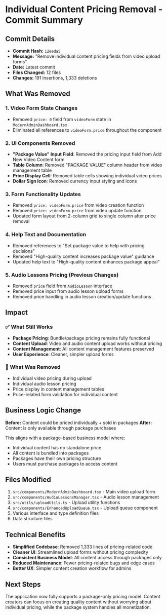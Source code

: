 # Individual Content Pricing Removal - Commit Summary

## Commit Details
- **Commit Hash:** `12eeda5`
- **Message:** "Remove individual content pricing fields from video upload forms"
- **Date:** Latest commit
- **Files Changed:** 12 files
- **Changes:** 191 insertions, 1,333 deletions

## What Was Removed

### 1. Video Form State Changes
- Removed `price: 0` field from `videoForm` state in `ModernAdminDashboard.tsx`
- Eliminated all references to `videoForm.price` throughout the component

### 2. UI Components Removed
- **"Package Value" Input Field**: Removed the pricing input field from Add New Video Content form
- **Table Column**: Removed "PACKAGE VALUE" column header from video management table
- **Price Display Cell**: Removed table cells showing individual video prices
- **Dollar Sign Icon**: Removed currency input styling and icons

### 3. Form Functionality Updates
- Removed `price: videoForm.price` from video creation function
- Removed `price: videoForm.price` from video update function
- Updated form layout from 2-column grid to single column after price removal

### 4. Help Text and Documentation
- Removed references to "Set package value to help with pricing decisions"
- Removed "High-quality content increases package value" guidance
- Updated help text to "High-quality content enhances package appeal"

### 5. Audio Lessons Pricing (Previous Changes)
- Removed `price` field from `AudioLesson` interface
- Removed price input from audio lesson upload forms
- Removed price handling in audio lesson creation/update functions

## Impact

### ✅ What Still Works
- **Package Pricing**: Bundle/package pricing remains fully functional
- **Content Upload**: Video and audio content upload works without pricing
- **Content Management**: All content management features preserved
- **User Experience**: Cleaner, simpler upload forms

### 🚫 What Was Removed
- Individual video pricing during upload
- Individual audio lesson pricing
- Price display in content management tables
- Price-related form validation for individual content

## Business Logic Change

**Before:** Content could be priced individually + sold in packages
**After:** Content is only available through package purchases

This aligns with a package-based business model where:
- Individual content has no standalone price
- All content is bundled into packages
- Packages have their own pricing structure
- Users must purchase packages to access content

## Files Modified

1. `src/components/ModernAdminDashboard.tsx` - Main video upload form
2. `src/components/AudioLessonsManager.tsx` - Audio lesson management
3. `src/utils/uploadUtils.ts` - Upload utility functions
4. `src/components/EnhancedUploadQueue.tsx` - Upload queue component
5. Various interface and type definition files
6. Data structure files

## Technical Benefits

- **Simplified Codebase**: Removed 1,333 lines of pricing-related code
- **Cleaner UI**: Streamlined upload forms without pricing complexity
- **Consistent Business Model**: All content access through packages only
- **Reduced Maintenance**: Fewer pricing-related bugs and edge cases
- **Better UX**: Simpler content creation workflow for admins

## Next Steps

The application now fully supports a package-only pricing model. Content creators can focus on creating quality content without worrying about individual pricing, while the package system handles all monetization.